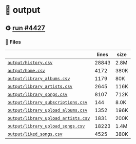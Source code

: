 # 📝  output 

## ⚙️ [run #4427](https://github.com/jwenerd/ytm-dl/actions/runs/15563926275)

### 📁 Files

|                                                                         |lines|size|
|-------------------------------------------------------------------------|-----|----|
|[`output/history.csv` ](output/history.csv)                              |28843|2.8M|
|[`output/home.csv` ](output/home.csv)                                    |4172 |380K|
|[`output/library_albums.csv` ](output/library_albums.csv)                |1179 |80K |
|[`output/library_artists.csv` ](output/library_artists.csv)              |2645 |116K|
|[`output/library_songs.csv` ](output/library_songs.csv)                  |8107 |712K|
|[`output/library_subscriptions.csv` ](output/library_subscriptions.csv)  |144  |8.0K|
|[`output/library_upload_albums.csv` ](output/library_upload_albums.csv)  |1352 |196K|
|[`output/library_upload_artists.csv` ](output/library_upload_artists.csv)|1831 |200K|
|[`output/library_upload_songs.csv` ](output/library_upload_songs.csv)    |18223|1.4M|
|[`output/liked_songs.csv` ](output/liked_songs.csv)                      |4525 |380K|